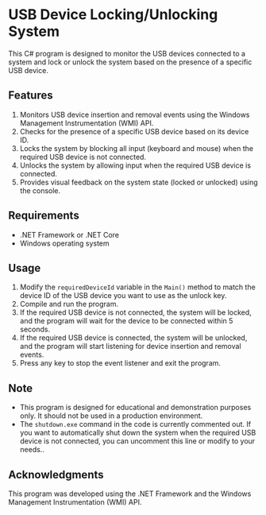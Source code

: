 # USB Device Locking/Unlocking System

This C# program is designed to monitor the USB devices connected to a system and lock or unlock the system based on the presence of a specific USB device.

## Features

1. Monitors USB device insertion and removal events using the Windows Management Instrumentation (WMI) API.
2. Checks for the presence of a specific USB device based on its device ID.
3. Locks the system by blocking all input (keyboard and mouse) when the required USB device is not connected.
4. Unlocks the system by allowing input when the required USB device is connected.
5. Provides visual feedback on the system state (locked or unlocked) using the console.

## Requirements

- .NET Framework or .NET Core
- Windows operating system

## Usage

1. Modify the `requiredDeviceId` variable in the `Main()` method to match the device ID of the USB device you want to use as the unlock key.
2. Compile and run the program.
3. If the required USB device is not connected, the system will be locked, and the program will wait for the device to be connected within 5 seconds.
4. If the required USB device is connected, the system will be unlocked, and the program will start listening for device insertion and removal events.
5. Press any key to stop the event listener and exit the program.

## Note

- This program is designed for educational and demonstration purposes only. It should not be used in a production environment.
- The `shutdown.exe` command in the code is currently commented out. If you want to automatically shut down the system when the required USB device is not connected, you can uncomment this line or modify to your needs..

## Acknowledgments
This program was developed using the .NET Framework and the Windows Management Instrumentation (WMI) API.
